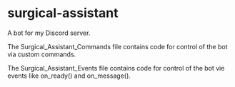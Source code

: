 # surgical-assistant
A bot for my Discord server.

The Surgical_Assistant_Commands file contains code for control of the bot via custom commands.

The Surgical_Assistant_Events file contains code for control of the bot vie events like on_ready() and on_message().
